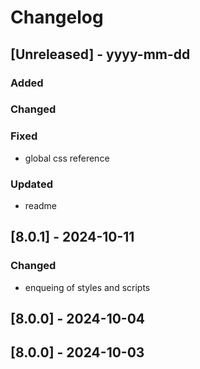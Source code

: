 # Changelog
## [Unreleased] - yyyy-mm-dd

### Added

### Changed

### Fixed
- global css reference

### Updated
- readme

## [8.0.1] - 2024-10-11


### Changed
- enqueing of styles and scripts

## [8.0.0] - 2024-10-04


## [8.0.0] - 2024-10-03
